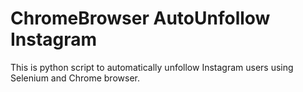 # ChromeBrowser AutoUnfollow Instagram
This is python script to automatically unfollow Instagram users using Selenium and Chrome browser.
